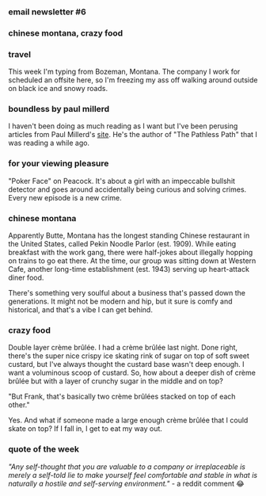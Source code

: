 ### email newsletter #6

### chinese montana, crazy food

### travel

This week I'm typing from Bozeman, Montana. The company I work for scheduled an offsite here, so I'm freezing my ass off walking around outside on black ice and snowy roads. 

### boundless by paul millerd

I haven't been doing as much reading as I want but I've been perusing articles from Paul Millerd's [site](https://think-boundless.com/writing/). He's the author of "The Pathless Path" that I was reading a while ago. 

### for your viewing pleasure

"Poker Face" on Peacock. It's about a girl with an impeccable bullshit detector and goes around accidentally being curious and solving crimes. Every new episode is a new crime.

### chinese montana

Apparently Butte, Montana has the longest standing Chinese restaurant in the United States, called Pekin Noodle Parlor (est. 1909). While eating breakfast with the work gang, there were half-jokes about illegally hopping on trains to go eat there. At the time, our group was sitting down at Western Cafe, another long-time establishment (est. 1943) serving up heart-attack diner food.  

There's something very soulful about a business that's passed down the generations. It might not be modern and hip, but it sure is comfy and historical, and that's a vibe I can get behind.  
  
### crazy food
  
Double layer crème brûlée. I had a crème brûlée last night. Done right, there's the super nice crispy ice skating rink of sugar on top of soft sweet custard, but I've always thought the custard base wasn't deep enough. I want a voluminous scoop of custard. So, how about a deeper dish of crème brûlée but with a layer of crunchy sugar in the middle and on top?

"But Frank, that's basically two crème brûlées stacked on top of each other." 

Yes. And what if someone made a large enough crème brûlée that I could skate on top? If I fall in, I get to eat my way out. 

### quote of the week

*"Any self-thought that you are valuable to a company or irreplaceable is merely a self-told lie to make yourself feel comfortable and stable in what is naturally a hostile and self-serving environment."* - a reddit comment 😂